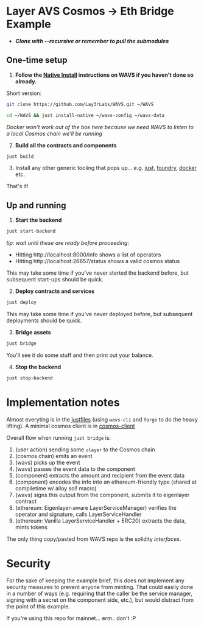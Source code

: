 # Layer AVS Cosmos -> Eth Bridge Example

* _**Clone with --recursive or remember to pull the submodules**_


## One-time setup

1. **Follow the [Native Install](https://github.com/Lay3rLabs/WAVS/blob/main/docs/QUICKSTART.md#running-natively) instructions on WAVS if you haven't done so already.**

Short version:

```bash
git clone https://github.com/Lay3rLabs/WAVS.git ~/WAVS

cd ~/WAVS && just install-native ~/wavs-config ~/wavs-data
```

_Docker won't work out of the box here because we need WAVS to listen to a local Cosmos chain we'll be running_

2. **Build all the contracts and components**

```bash
just build
```

3. Install any other generic tooling that pops up... e.g. [just](https://github.com/casey/just), [foundry](https://book.getfoundry.sh/getting-started/installation), [docker](https://www.docker.com/) etc.

That's it!

## Up and running

1. **Start the backend**

```bash
just start-backend
```

_tip: wait until these are ready before proceeding:_

- Hitting http://localhost:8000/info shows a list of operators
- Hitting http://localhost:26657/status shows a valid cosmos status 

This may take some time if you've never started the backend before, but subsequent start-ups should be quick.

2. **Deploy contracts and services**

```bash
just deploy
```

This may take some time if you've never deployed before, but subsequent deployments should be quick.

3. **Bridge assets**

```bash
just bridge
```

You'll see it do some stuff and then print out your balance. 

4. **Stop the backend**

```bash
just stop-backend
```

# Implementation notes

Almost everyting is in the [justfiles](justfiles) (using `wavs-cli` and `forge` to do the heavy lifting).
A minimal cosmos client is in [cosmos-client](cosmos-client)

Overall flow when running `just bridge` is:

1. (user action) sending some `ulayer` to the Cosmos chain
2. (cosmos chain) emits an event
3. (wavs) picks up the event
4. (wavs) passes the event data to the component
5. (component) extracts the amount and recipient from the event data
6. (component) encodes the info into an ethereum-friendly type (shared at compiletime w/ alloy sol! macro)
7. (wavs) signs this output from the component, submits it to eigenlayer contract
8. (ethereum: Eigenlayer-aware LayerServiceManager) verifies the operator and signature, calls LayerServiceHandler
9. (ethereum: Vanilla LayerServiceHandler + ERC20) extracts the data, mints tokens

The only thing copy/pasted from WAVS repo is the solidity _interfaces_.

# Security

For the sake of keeping the example brief, this does not implement any security measures to prevent anyone from minting. That could easily done in a number of ways (e.g. requiring that the caller be the service manager, signing with a secret on the component side, etc.), but would distract from the point of this example.

If you're using this repo for mainnet... erm.. don't :P